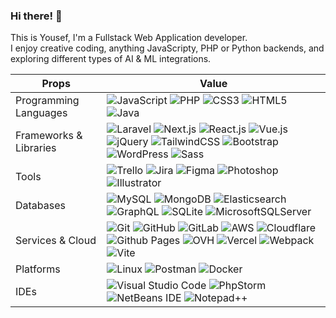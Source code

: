 <h3>Hi there! 👋</h3>
<p align="left">
This is Yousef, I'm a Fullstack Web Application developer.<br>
I enjoy creative coding, anything JavaScripty, PHP or Python backends, and exploring different types of AI & ML integrations.
</p>
<!-- ___ -->


| Props | Value |
|--|--|
| Programming Languages | ![JavaScript](https://img.shields.io/badge/JavaScript-%23323330.svg?logo=javascript&logoColor=%23F7DF1E) ![PHP](https://img.shields.io/badge/PHP-%23777BB4.svg?logo=php&logoColor=white) ![CSS3](https://img.shields.io/badge/CSS3-%231572B6.svg?logo=css3&logoColor=white) ![HTML5](https://img.shields.io/badge/HTML5-%23E34F26.svg?logo=html5&logoColor=white) ![Java](https://img.shields.io/badge/Java-ED8B00?logo=openjdk&logoColor=white)|
|Frameworks & Libraries| ![Laravel](https://img.shields.io/badge/Laravel-%23FF2D20.svg?&logo=laravel&logoColor=white) ![Next.js](https://img.shields.io/badge/Next.js-000000?&logo=nextdotjs&logoColor=white) ![React.js](https://img.shields.io/badge/React.js-%2335495e.svg?logo=react&logoColor=%blue) ![Vue.js](https://img.shields.io/badge/Vue.js-%2335495e.svg?logo=vuedotjs&logoColor=%234FC08D) ![jQuery](https://img.shields.io/badge/jQuery-%2335495e.svg?logo=jquery&logoColor=%blue) ![TailwindCSS](https://img.shields.io/badge/Tailwind_CSS-%2338B2AC.svg?logo=tailwind-css&logoColor=white) ![Bootstrap](https://img.shields.io/badge/Bootstrap-%230047B3.svg?logo=bootstrap&logoColor=white) ![WordPress](https://img.shields.io/badge/WordPress-%23117AC9.svg?logo=WordPress&logoColor=white) ![Sass](https://img.shields.io/badge/Sass-hotpink.svg?logo=sass&logoColor=white)| 
|Tools|![Trello](https://img.shields.io/badge/Trello-%23026AA7.svg?logo=Trello&logoColor=white) ![Jira](https://img.shields.io/badge/Jira-%230A0FFF.svg?logo=jira&logoColor=white) ![Figma](https://img.shields.io/badge/Figma-F24E1E?logo=figma&logoColor=ffffff) ![Photoshop](https://img.shields.io/badge/Photoshop-31A8FF?logo=adobe%20photoshop&logoColor=000) ![Illustrator](https://img.shields.io/badge/Illustrator-%23FF9A00.svg?logo=adobe%20illustrator&logoColor=white)|
|Databases|![MySQL](https://img.shields.io/badge/MySQL-%2300f.svg?logo=mysql&logoColor=white) ![MongoDB](https://img.shields.io/badge/MongoDB-%234ea94b.svg?logo=mongodb&logoColor=white) ![Elasticsearch](https://img.shields.io/badge/Elasticsearch-F80000?logo=elasticsearch&logoColor=white) ![GraphQL](https://img.shields.io/badge/-GraphQL-E10098?logo=graphql&logoColor=white) ![SQLite](https://img.shields.io/badge/SQLite-003B57?logo=sqlite&logoColor=white) ![MicrosoftSQLServer](https://img.shields.io/badge/Microsoft%20SQL%20Server-CC2927?logo=microsoft%20sql%20server&logoColor=white)|
|Services & Cloud|![Git](https://img.shields.io/badge/Git-%23F05033.svg?logo=git&logoColor=white) ![GitHub](https://img.shields.io/badge/GitHub-%23121011.svg?logo=github&logoColor=white) ![GitLab](https://img.shields.io/badge/GitLab-%23181717svg?logo=gitlab&logoColor=white) ![AWS](https://img.shields.io/badge/AWS-%23FF9900.svg?logo=amazon-aws&logoColor=white) ![Cloudflare](https://img.shields.io/badge/Cloudflare-F38020?logo=Cloudflare&logoColor=white) ![Github Pages](https://img.shields.io/badge/GitHub%20Pages-121013?logo=github&logoColor=white) ![OVH](https://img.shields.io/badge/OVH-%23123F6D.svg?logo=ovh&logoColor=#123F6D) ![Vercel](https://img.shields.io/badge/Vercel-%23000000.svg?logo=vercel&logoColor=white) ![Webpack](https://img.shields.io/badge/Webpack-%238DD6F9.svg?logo=webpack&logoColor=black) ![Vite](https://img.shields.io/badge/Vite-%23646CFF.svg?logo=vite&logoColor=white)|
|Platforms| ![Linux](https://img.shields.io/badge/Linux-FCC624?logo=linux&logoColor=black) ![Postman](https://img.shields.io/badge/Postman-FF6C37?&logo=postman&logoColor=white) ![Docker](https://img.shields.io/badge/Docker-%230db7ed.svg?logo=docker&logoColor=white)|
|IDEs| ![Visual Studio Code](https://img.shields.io/badge/Visual%20Studio%20Code-0078d7.svg?logo=visual-studio-code&logoColor=white) ![PhpStorm](https://img.shields.io/badge/PhpStorm-143?logo=phpstorm&logoColor=black&color=black&labelColor=darkorchid) ![NetBeans IDE](https://img.shields.io/badge/NetBeansIDE-1B6AC6.svg?logo=apache-netbeans-ide&logoColor=white)	![Notepad++](https://img.shields.io/badge/Notepad++-90E59A.svg?logo=notepad%2b%2b&logoColor=black)|
